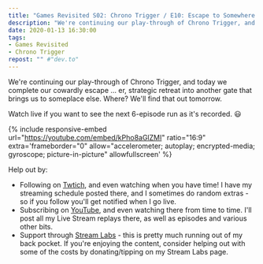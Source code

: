 ```yaml
---
title: "Games Revisited S02: Chrono Trigger / E10: Escape to Somewhere and What We Found There"
description: "We're continuing our play-through of Chrono Trigger, and today we complete our cowardly escape &hellip; er, strategic retreat into another gate that brings us to someplace else. Where? We'll find that out tomorrow."
date: 2020-01-13 16:30:00
tags:
- Games Revisited
- Chrono Trigger
repost: "" #"dev.to"
---
```


We're continuing our play-through of Chrono Trigger, and today we complete our cowardly escape &hellip; er, strategic retreat into another gate that brings us to someplace else. Where? We'll find that out tomorrow.

Watch live if you want to see the next 6-episode run as it's recorded. :smiley:
<!--more-->

{% include responsive-embed url="https://youtube.com/embed/kPho8aGlZMI" ratio="16:9" extra='frameborder="0" allow="accelerometer; autoplay; encrypted-media; gyroscope; picture-in-picture" allowfullscreen' %}

Help out by:
 * Following on [Twtich](https://twitch.tv/AnonJr_Live), and even watching when you have time! I have my streaming schedule posted there, and I sometimes do random extras - so if you follow you'll get notified when I go live.
 * Subscribing on [YouTube](http://www.youtube.com/channel/UCXafqhKHbkSUIrq0LAuu0tw), and even watching there from time to time. I'll post all my Live Stream replays there, as well as episodes and various other bits.
 * Support through [Stream Labs](https://streamlabs.com/anonjr_live) - this is pretty much running out of my back pocket. If you're enjoying the content, consider helping out with some of the costs by donating/tipping on my Stream Labs page.